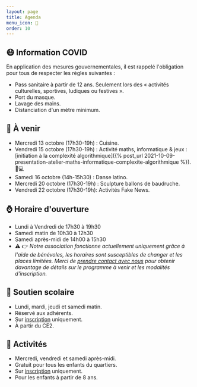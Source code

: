 ```yaml
---
layout: page
title: Agenda
menu_icon: 📅
order: 10
---
```


## 😷 Information COVID

En application des mesures gouvernementales, il est rappelé l'obligation pour tous de respecter les règles suivantes :
* Pass sanitaire à partir de 12 ans. Seulement lors des « activités culturelles, sportives, ludiques ou festives ».
* Port du masque.
* Lavage des mains.
* Distanciation d'un mètre minimum.

## 📝 À venir

* Mercredi 13 octobre (17h30-19h) : Cuisine.
* Vendredi 15 octobre (17h30-19h) : Activité maths, informatique & jeux : [initiation à la complexité algorithmique]({% post_url 2021-10-09-presentation-atelier-maths-informatique-complexite-algorithmique %}). 🎲💻
* Samedi 16 octobre (14h-15h30) : Danse latino.
* Mercredi 20 octobre (17h30-19h) : Sculpture ballons de baudruche.
* Vendredi 22 octobre (17h30-19h): Activités Fake News.

## ⌚ Horaire d'ouverture

* Lundi à Vendredi de 17h30 à 19h30
* Samedi matin de 10h30 à 12h30
* Samedi après-midi de 14h00 à 15h30
* ⚠️ 👉 *Notre association fonctionne actuellement uniquement grâce à l'aide de bénévoles, les horaires sont susceptibles de changer et les places limitées. Merci de [prendre contact avec nous](#footer) pour obtenir davantage de détails sur le programme à venir et les modalités d'inscription.*

## 🎒 Soutien scolaire

* Lundi, mardi, jeudi et samedi matin.
* Réservé aux adhérents.
* Sur [inscription](#footer) uniquement.
* À partir du CE2.

## 🎨 Activités

* Mercredi, vendredi et samedi après-midi.
* Gratuit pour tous les enfants du quartiers.
* Sur [inscription](#footer) uniquement.
* Pour les enfants à partir de 8 ans.

